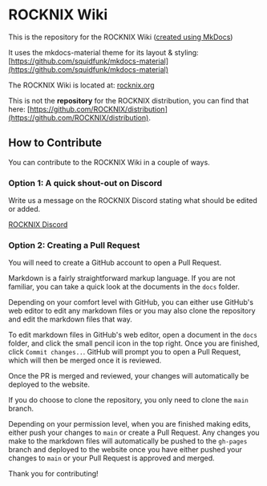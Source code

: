 # ROCKNIX Wiki

This is the repository for the ROCKNIX Wiki ([created using MkDocs](https://www.mkdocs.org/))

It uses the mkdocs-material theme for its layout & styling: [https://github.com/squidfunk/mkdocs-material](https://github.com/squidfunk/mkdocs-material)

The ROCKNIX Wiki is located at: [rocknix.org](https://rocknix.org/)

This is not the **repository** for the ROCKNIX distribution, you can find that here: [https://github.com/ROCKNIX/distribution](https://github.com/ROCKNIX/distribution).

## How to Contribute

You can contribute to the ROCKNIX Wiki in a couple of ways.

### Option 1: A quick shout-out on Discord

Write us a message on the ROCKNIX Discord stating what should be edited or added.

[ROCKNIX Discord](https://discord.gg/seTxckZjJy)

### Option 2: Creating a Pull Request

You will need to create a GitHub account to open a Pull Request.

Markdown is a fairly straightforward markup language. If you are not familiar, you can take a quick look at the documents in the `docs` folder.

Depending on your comfort level with GitHub, you can either use GitHub's web editor to edit any markdown files or you may also clone the repository and edit the markdown files that way. 

To edit markdown files in GitHub's web editor, open a document in the `docs` folder, and click the small pencil icon in the top right. Once you are finished, click `Commit changes..`. GitHub will prompt you to open a Pull Request, which will then be merged once it is reviewed. 

Once the PR is merged and reviewed, your changes will automatically be deployed to the website.

If you do choose to clone the repository, you only need to clone the `main` branch. 

Depending on your permission level, when you are finished making edits, either push your changes to `main` or create a Pull Request. Any changes you make to the markdown files will automatically be pushed to the `gh-pages` branch and deployed to the website once you have either pushed your changes to `main` or your Pull Request is approved and merged.

Thank you for contributing!